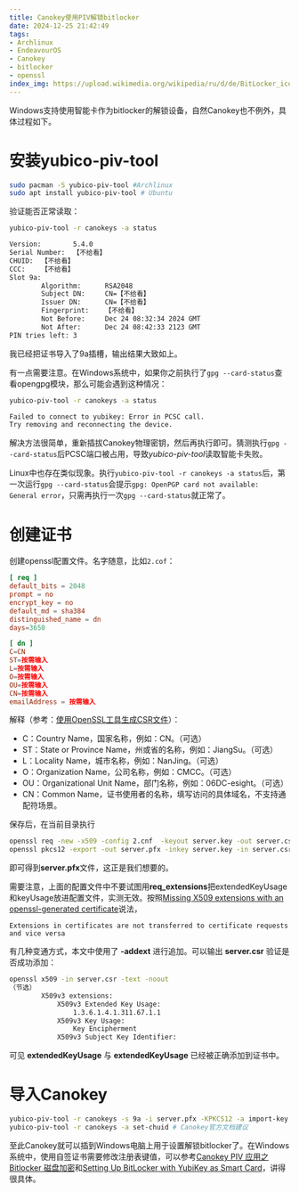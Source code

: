 ```yaml
---
title: Canokey使用PIV解锁bitlocker
date: 2024-12-25 21:42:49
tags:
- Archlinux
- EndeavourOS
- Canokey
- bitlocker
- openssl
index_img: https://upload.wikimedia.org/wikipedia/ru/d/de/BitLocker_icon.png
---
```

Windows支持使用智能卡作为bitlocker的解锁设备，自然Canokey也不例外，具体过程如下。
# 安装yubico-piv-tool
```bash
sudo pacman -S yubico-piv-tool #Archlinux
sudo apt install yubico-piv-tool # Ubuntu
```

验证能否正常读取：

```bash
yubico-piv-tool -r canokeys -a status

Version:        5.4.0
Serial Number:  【不给看】
CHUID:  【不给看】
CCC:    【不给看】
Slot 9a:
        Algorithm:      RSA2048
        Subject DN:     CN=【不给看】
        Issuer DN:      CN=【不给看】
        Fingerprint:    【不给看】
        Not Before:     Dec 24 08:32:34 2024 GMT
        Not After:      Dec 24 08:42:33 2123 GMT
PIN tries left: 3
```

我已经把证书导入了9a插槽，输出结果大致如上。

有一点需要注意。在Windows系统中，如果你之前执行了`gpg --card-status`查看opengpg模块，那么可能会遇到这种情况：

```bash
yubico-piv-tool -r canokeys -a status

Failed to connect to yubikey: Error in PCSC call.
Try removing and reconnecting the device.
```

解决方法很简单，重新插拔Canokey物理密钥，然后再执行即可。猜测执行`gpg --card-status`后PCSC端口被占用，导致*yubico-piv-tool*读取智能卡失败。

Linux中也存在类似现象。执行`yubico-piv-tool -r canokeys -a status`后，第一次运行`gpg --card-status`会提示`gpg: OpenPGP card not available: General error`，只需再执行一次`gpg --card-status`就正常了。
# 创建证书
创建openssl配置文件。名字随意，比如`2.cof`：

```2.cnf
[ req ]
default_bits = 2048
prompt = no
encrypt_key = no
default_md = sha384
distinguished_name = dn
days=3650

[ dn ]
C=CN
ST=按需输入
L=按需输入
O=按需输入
OU=按需输入
CN=按需输入
emailAddress = 按需输入
```

解释（参考：[使用OpenSSL工具生成CSR文件](https://support.huawei.com/enterprise/zh/doc/EDOC1100296985/5ae80acf)）：
* C：Country Name，国家名称，例如：CN。（可选）
* ST：State or Province Name，州或省的名称，例如：JiangSu。（可选）
* L：Locality Name，城市名称，例如：NanJing。（可选）
* O：Organization Name，公司名称，例如：CMCC。（可选）
* OU：Organizational Unit Name，部门名称，例如：06DC-esight。（可选）
* CN：Common Name，证书使用者的名称，填写访问的具体域名，不支持通配符场景。

保存后，在当前目录执行
```bash
openssl req -new -x509 -config 2.cnf  -keyout server.key -out server.csr -addext extendedKeyUsage=1.3.6.1.4.1.311.67.1.1 -addext keyUsage=keyEncipherment -days 3650
openssl pkcs12 -export -out server.pfx -inkey server.key -in server.csr
```
即可得到**server.pfx**文件，这正是我们想要的。

需要注意，上面的配置文件中不要试图用**req_extensions**把extendedKeyUsage和keyUsage放进配置文件，实测无效。按照[Missing X509 extensions with an openssl-generated certificate](https://security.stackexchange.com/questions/150078/missing-x509-extensions-with-an-openssl-generated-certificate)说法，

    Extensions in certificates are not transferred to certificate requests and vice versa

有几种变通方式，本文中使用了 **-addext** 进行追加。可以输出 **server.csr** 验证是否成功添加：

```bash
openssl x509 -in server.csr -text -noout 
（节选）
        X509v3 extensions:
            X509v3 Extended Key Usage:
                1.3.6.1.4.1.311.67.1.1
            X509v3 Key Usage:
                Key Encipherment
            X509v3 Subject Key Identifier:
```

可见 **extendedKeyUsage** 与 **extendedKeyUsage** 已经被正确添加到证书中。
# 导入Canokey
```bash
yubico-piv-tool -r canokeys -s 9a -i server.pfx -KPKCS12 -a import-key -a import-cert #放到了9a插槽里，这个有什么统一规范吗
yubico-piv-tool -r canokeys -a set-chuid # Canokey官方文档建议
```
至此Canokey就可以插到Windows电脑上用于设置解锁bitlocker了。在Windows系统中，使用自签证书需要修改注册表键值，可以参考[Canokey PIV 应用之 Bitlocker 磁盘加密](https://hui-shao.com/canokey-piv-bitlocker/)和[Setting Up BitLocker with YubiKey as Smart Card](https://nathanaelfrey.com/2021/01/09/setting-up-bitlocker-with-yubikey-as-smart-card/)，讲得很具体。
